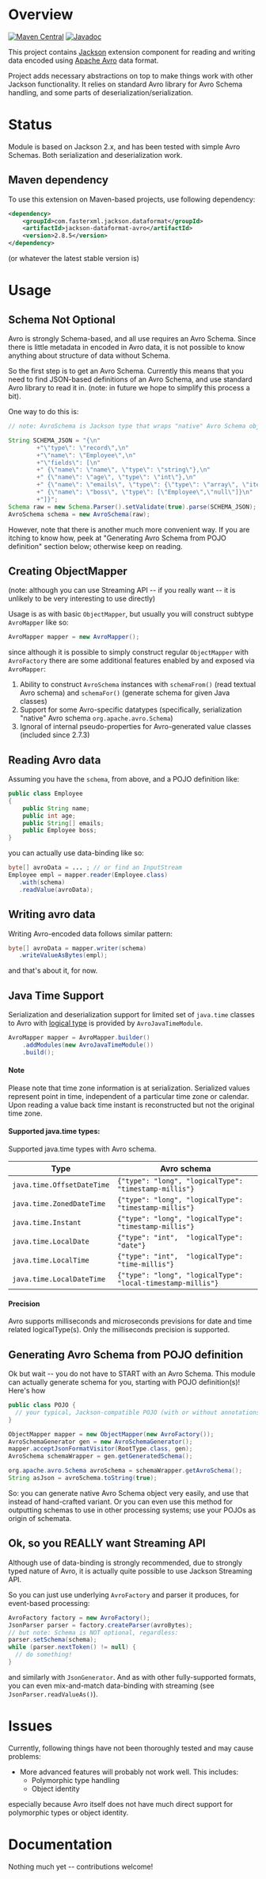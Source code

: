 # Overview

[![Maven Central](https://maven-badges.herokuapp.com/maven-central/com.fasterxml.jackson.dataformat/jackson-dataformat-avro/badge.svg)](https://maven-badges.herokuapp.com/maven-central/com.fasterxml.jackson.dataformat/jackson-dataformat-avro/)
[![Javadoc](https://javadoc-emblem.rhcloud.com/doc/com.fasterxml.jackson.dataformat/jackson-dataformat-avro/badge.svg)](http://www.javadoc.io/doc/com.fasterxml.jackson.dataformat/jackson-dataformat-avro)

This project contains [Jackson](http://http://wiki.fasterxml.com/JacksonHome) extension component for reading and writing data encoded using
[Apache Avro](http://avro.apache.org/) data format.

Project adds necessary abstractions on top to make things work with other Jackson functionality.
It relies on standard Avro library for Avro Schema handling, and some parts of deserialization/serialization.

# Status

Module is based on Jackson 2.x, and has been tested with simple Avro Schemas.
Both serialization and deserialization work.

## Maven dependency

To use this extension on Maven-based projects, use following dependency:

```xml
<dependency>
    <groupId>com.fasterxml.jackson.dataformat</groupId>
    <artifactId>jackson-dataformat-avro</artifactId>
    <version>2.8.5</version>
</dependency>
```

(or whatever the latest stable version is)

# Usage

## Schema Not Optional

Avro is strongly Schema-based, and all use requires an Avro Schema.
Since there is little metadata in encoded in Avro data, it is not possible to know anything about structure of data without Schema.

So the first step is to get an Avro Schema. Currently this means that you need to find JSON-based definitions of an Avro Schema, and use standard Avro library to read it in.
(note: in future we hope to simplify this process a bit).

One way to do this is:

```java
// note: AvroSchema is Jackson type that wraps "native" Avro Schema object:

String SCHEMA_JSON = "{\n"
        +"\"type\": \"record\",\n"
        +"\"name\": \"Employee\",\n"
        +"\"fields\": [\n"
        +" {\"name\": \"name\", \"type\": \"string\"},\n"
        +" {\"name\": \"age\", \"type\": \"int\"},\n"
        +" {\"name\": \"emails\", \"type\": {\"type\": \"array\", \"items\": \"string\"}},\n"
        +" {\"name\": \"boss\", \"type\": [\"Employee\",\"null\"]}\n"
        +"]}";
Schema raw = new Schema.Parser().setValidate(true).parse(SCHEMA_JSON);
AvroSchema schema = new AvroSchema(raw);
```

However, note that there is another much more convenient way. If you are itching to know how,
peek at "Generating Avro Schema from POJO definition" section below; otherwise keep on reading.

## Creating ObjectMapper

(note: although you can use Streaming API -- if you really want -- it is unlikely to be very interesting to use directly)

Usage is as with basic `ObjectMapper`, but usually you will construct subtype `AvroMapper`
like so:

```java
AvroMapper mapper = new AvroMapper();
```

since although it is possible to simply construct regular `ObjectMapper` with `AvroFactory`
there are some additional features enabled by and exposed via `AvroMapper`:

1. Ability to construct `AvroSchema` instances with `schemaFrom()` (read textual Avro schema) and `schemaFor()` (generate schema for given Java classes)
2. Support for some Avro-specific datatypes (specifically, serialization "native" Avro schema `org.apache.avro.Schema`)
3. Ignoral of internal pseudo-properties for Avro-generated value classes (included since 2.7.3)

## Reading Avro data

Assuming you have the `schema`, from above, and a POJO definition like:

```java
public class Employee
{
    public String name;
    public int age;
    public String[] emails;
    public Employee boss;
}
```

you can actually use data-binding like so:

```java
byte[] avroData = ... ; // or find an InputStream
Employee empl = mapper.reader(Employee.class)
   .with(schema)
   .readValue(avroData);
```

## Writing avro data

Writing Avro-encoded data follows similar pattern:

```java
byte[] avroData = mapper.writer(schema)
   .writeValueAsBytes(empl);
```

and that's about it, for now.

## Java Time Support
Serialization and deserialization support for limited set of `java.time` classes to Avro with [logical type](http://avro.apache.org/docs/current/spec.html#Logical+Types) is provided by `AvroJavaTimeModule`.

```java
AvroMapper mapper = AvroMapper.builder()
    .addModules(new AvroJavaTimeModule())
    .build();
```
 
#### Note
Please note that time zone information is at serialization. Serialized values represent point in time, 
independent of a particular time zone or calendar. Upon reading a value back time instant is reconstructed but not the original time zone.

#### Supported java.time types:

Supported java.time types with Avro schema.  

| Type                           | Avro schema
| ------------------------------ | -------------
| `java.time.OffsetDateTime`     | `{"type": "long", "logicalType": "timestamp-millis"}`
| `java.time.ZonedDateTime`      | `{"type": "long", "logicalType": "timestamp-millis"}`
| `java.time.Instant`            | `{"type": "long", "logicalType": "timestamp-millis"}`
| `java.time.LocalDate`          | `{"type": "int",  "logicalType": "date"}`
| `java.time.LocalTime`          | `{"type": "int",  "logicalType": "time-millis"}`
| `java.time.LocalDateTime`      | `{"type": "long", "logicalType": "local-timestamp-millis"}`

#### Precision

Avro supports milliseconds and microseconds previsions for date and time related logicalType(s). Only the milliseconds precision is supported.

## Generating Avro Schema from POJO definition

Ok but wait -- you do not have to START with an Avro Schema. This module can
actually generate schema for you, starting with POJO definition(s)!
Here's how

```java
public class POJO {
  // your typical, Jackson-compatible POJO (with or without annotations)
}

ObjectMapper mapper = new ObjectMapper(new AvroFactory());
AvroSchemaGenerator gen = new AvroSchemaGenerator();
mapper.acceptJsonFormatVisitor(RootType.class, gen);
AvroSchema schemaWrapper = gen.getGeneratedSchema();

org.apache.avro.Schema avroSchema = schemaWrapper.getAvroSchema();
String asJson = avroSchema.toString(true);
```

So: you can generate native Avro Schema object very easily, and use that instead of
hand-crafted variant. Or you can even use this method for outputting schemas to use
in other processing systems; use your POJOs as origin of schemata.

## Ok, so you REALLY want Streaming API

Although use of data-binding is strongly recommended, due to strongly typed nature of Avro,
it is actually quite possible to use Jackson Streaming API.

So you can just use underlying `AvroFactory` and parser it produces, for event-based processing:

```java
AvroFactory factory = new AvroFactory();
JsonParser parser = factory.createParser(avroBytes);
// but note: Schema is NOT optional, regardless:
parser.setSchema(schema);
while (parser.nextToken() != null) {
  // do something!
}
```

and similarly with `JsonGenerator`. And as with other fully-supported formats, you can even
mix-and-match data-binding with streaming (see `JsonParser.readValueAs()`).

# Issues

Currently, following things have not been thoroughly tested and may cause problems:

* More advanced features will probably not work well. This includes:
    * Polymorphic type handling
    * Object identity

especially because Avro itself does not have much direct support for polymorphic types
or object identity.

# Documentation

Nothing much yet -- contributions welcome!

